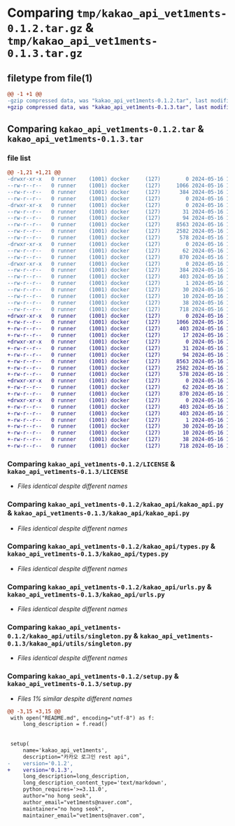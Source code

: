 # Comparing `tmp/kakao_api_vet1ments-0.1.2.tar.gz` & `tmp/kakao_api_vet1ments-0.1.3.tar.gz`

## filetype from file(1)

```diff
@@ -1 +1 @@
-gzip compressed data, was "kakao_api_vet1ments-0.1.2.tar", last modified: Thu May 16 15:19:07 2024, max compression
+gzip compressed data, was "kakao_api_vet1ments-0.1.3.tar", last modified: Thu May 16 15:24:08 2024, max compression
```

## Comparing `kakao_api_vet1ments-0.1.2.tar` & `kakao_api_vet1ments-0.1.3.tar`

### file list

```diff
@@ -1,21 +1,21 @@
-drwxr-xr-x   0 runner    (1001) docker     (127)        0 2024-05-16 15:19:07.037118 kakao_api_vet1ments-0.1.2/
--rw-r--r--   0 runner    (1001) docker     (127)     1066 2024-05-16 15:18:59.000000 kakao_api_vet1ments-0.1.2/LICENSE
--rw-r--r--   0 runner    (1001) docker     (127)      384 2024-05-16 15:19:07.037118 kakao_api_vet1ments-0.1.2/PKG-INFO
--rw-r--r--   0 runner    (1001) docker     (127)        0 2024-05-16 15:18:59.000000 kakao_api_vet1ments-0.1.2/README.md
-drwxr-xr-x   0 runner    (1001) docker     (127)        0 2024-05-16 15:19:07.033118 kakao_api_vet1ments-0.1.2/kakao_api/
--rw-r--r--   0 runner    (1001) docker     (127)       31 2024-05-16 15:18:59.000000 kakao_api_vet1ments-0.1.2/kakao_api/__init__.py
--rw-r--r--   0 runner    (1001) docker     (127)       94 2024-05-16 15:18:59.000000 kakao_api_vet1ments-0.1.2/kakao_api/exceptions.py
--rw-r--r--   0 runner    (1001) docker     (127)     8563 2024-05-16 15:18:59.000000 kakao_api_vet1ments-0.1.2/kakao_api/kakao_api.py
--rw-r--r--   0 runner    (1001) docker     (127)     2582 2024-05-16 15:18:59.000000 kakao_api_vet1ments-0.1.2/kakao_api/types.py
--rw-r--r--   0 runner    (1001) docker     (127)      578 2024-05-16 15:18:59.000000 kakao_api_vet1ments-0.1.2/kakao_api/urls.py
-drwxr-xr-x   0 runner    (1001) docker     (127)        0 2024-05-16 15:19:07.033118 kakao_api_vet1ments-0.1.2/kakao_api/utils/
--rw-r--r--   0 runner    (1001) docker     (127)       62 2024-05-16 15:18:59.000000 kakao_api_vet1ments-0.1.2/kakao_api/utils/__init__.py
--rw-r--r--   0 runner    (1001) docker     (127)      870 2024-05-16 15:18:59.000000 kakao_api_vet1ments-0.1.2/kakao_api/utils/singleton.py
-drwxr-xr-x   0 runner    (1001) docker     (127)        0 2024-05-16 15:19:07.037118 kakao_api_vet1ments-0.1.2/kakao_api_vet1ments.egg-info/
--rw-r--r--   0 runner    (1001) docker     (127)      384 2024-05-16 15:19:06.000000 kakao_api_vet1ments-0.1.2/kakao_api_vet1ments.egg-info/PKG-INFO
--rw-r--r--   0 runner    (1001) docker     (127)      403 2024-05-16 15:19:07.000000 kakao_api_vet1ments-0.1.2/kakao_api_vet1ments.egg-info/SOURCES.txt
--rw-r--r--   0 runner    (1001) docker     (127)        1 2024-05-16 15:19:06.000000 kakao_api_vet1ments-0.1.2/kakao_api_vet1ments.egg-info/dependency_links.txt
--rw-r--r--   0 runner    (1001) docker     (127)       30 2024-05-16 15:19:06.000000 kakao_api_vet1ments-0.1.2/kakao_api_vet1ments.egg-info/requires.txt
--rw-r--r--   0 runner    (1001) docker     (127)       10 2024-05-16 15:19:06.000000 kakao_api_vet1ments-0.1.2/kakao_api_vet1ments.egg-info/top_level.txt
--rw-r--r--   0 runner    (1001) docker     (127)       38 2024-05-16 15:19:07.037118 kakao_api_vet1ments-0.1.2/setup.cfg
--rw-r--r--   0 runner    (1001) docker     (127)      718 2024-05-16 15:19:05.000000 kakao_api_vet1ments-0.1.2/setup.py
+drwxr-xr-x   0 runner    (1001) docker     (127)        0 2024-05-16 15:24:08.388635 kakao_api_vet1ments-0.1.3/
+-rw-r--r--   0 runner    (1001) docker     (127)     1066 2024-05-16 15:24:00.000000 kakao_api_vet1ments-0.1.3/LICENSE
+-rw-r--r--   0 runner    (1001) docker     (127)      403 2024-05-16 15:24:08.388635 kakao_api_vet1ments-0.1.3/PKG-INFO
+-rw-r--r--   0 runner    (1001) docker     (127)       17 2024-05-16 15:24:00.000000 kakao_api_vet1ments-0.1.3/README.md
+drwxr-xr-x   0 runner    (1001) docker     (127)        0 2024-05-16 15:24:08.388635 kakao_api_vet1ments-0.1.3/kakao_api/
+-rw-r--r--   0 runner    (1001) docker     (127)       31 2024-05-16 15:24:00.000000 kakao_api_vet1ments-0.1.3/kakao_api/__init__.py
+-rw-r--r--   0 runner    (1001) docker     (127)       94 2024-05-16 15:24:00.000000 kakao_api_vet1ments-0.1.3/kakao_api/exceptions.py
+-rw-r--r--   0 runner    (1001) docker     (127)     8563 2024-05-16 15:24:00.000000 kakao_api_vet1ments-0.1.3/kakao_api/kakao_api.py
+-rw-r--r--   0 runner    (1001) docker     (127)     2582 2024-05-16 15:24:00.000000 kakao_api_vet1ments-0.1.3/kakao_api/types.py
+-rw-r--r--   0 runner    (1001) docker     (127)      578 2024-05-16 15:24:00.000000 kakao_api_vet1ments-0.1.3/kakao_api/urls.py
+drwxr-xr-x   0 runner    (1001) docker     (127)        0 2024-05-16 15:24:08.388635 kakao_api_vet1ments-0.1.3/kakao_api/utils/
+-rw-r--r--   0 runner    (1001) docker     (127)       62 2024-05-16 15:24:00.000000 kakao_api_vet1ments-0.1.3/kakao_api/utils/__init__.py
+-rw-r--r--   0 runner    (1001) docker     (127)      870 2024-05-16 15:24:00.000000 kakao_api_vet1ments-0.1.3/kakao_api/utils/singleton.py
+drwxr-xr-x   0 runner    (1001) docker     (127)        0 2024-05-16 15:24:08.388635 kakao_api_vet1ments-0.1.3/kakao_api_vet1ments.egg-info/
+-rw-r--r--   0 runner    (1001) docker     (127)      403 2024-05-16 15:24:08.000000 kakao_api_vet1ments-0.1.3/kakao_api_vet1ments.egg-info/PKG-INFO
+-rw-r--r--   0 runner    (1001) docker     (127)      403 2024-05-16 15:24:08.000000 kakao_api_vet1ments-0.1.3/kakao_api_vet1ments.egg-info/SOURCES.txt
+-rw-r--r--   0 runner    (1001) docker     (127)        1 2024-05-16 15:24:08.000000 kakao_api_vet1ments-0.1.3/kakao_api_vet1ments.egg-info/dependency_links.txt
+-rw-r--r--   0 runner    (1001) docker     (127)       30 2024-05-16 15:24:08.000000 kakao_api_vet1ments-0.1.3/kakao_api_vet1ments.egg-info/requires.txt
+-rw-r--r--   0 runner    (1001) docker     (127)       10 2024-05-16 15:24:08.000000 kakao_api_vet1ments-0.1.3/kakao_api_vet1ments.egg-info/top_level.txt
+-rw-r--r--   0 runner    (1001) docker     (127)       38 2024-05-16 15:24:08.388635 kakao_api_vet1ments-0.1.3/setup.cfg
+-rw-r--r--   0 runner    (1001) docker     (127)      718 2024-05-16 15:24:06.000000 kakao_api_vet1ments-0.1.3/setup.py
```

### Comparing `kakao_api_vet1ments-0.1.2/LICENSE` & `kakao_api_vet1ments-0.1.3/LICENSE`

 * *Files identical despite different names*

### Comparing `kakao_api_vet1ments-0.1.2/kakao_api/kakao_api.py` & `kakao_api_vet1ments-0.1.3/kakao_api/kakao_api.py`

 * *Files identical despite different names*

### Comparing `kakao_api_vet1ments-0.1.2/kakao_api/types.py` & `kakao_api_vet1ments-0.1.3/kakao_api/types.py`

 * *Files identical despite different names*

### Comparing `kakao_api_vet1ments-0.1.2/kakao_api/urls.py` & `kakao_api_vet1ments-0.1.3/kakao_api/urls.py`

 * *Files identical despite different names*

### Comparing `kakao_api_vet1ments-0.1.2/kakao_api/utils/singleton.py` & `kakao_api_vet1ments-0.1.3/kakao_api/utils/singleton.py`

 * *Files identical despite different names*

### Comparing `kakao_api_vet1ments-0.1.2/setup.py` & `kakao_api_vet1ments-0.1.3/setup.py`

 * *Files 1% similar despite different names*

```diff
@@ -3,15 +3,15 @@
 with open("README.md", encoding="utf-8") as f:
     long_description = f.read()
 
 
 setup(
     name='kakao_api_vet1ments',
     description="카카오 로그인 rest api",
-    version='0.1.2',
+    version='0.1.3',
     long_description=long_description,
     long_description_content_type='text/markdown',
     python_requires='>=3.11.0',
     author="no hong seok",
     author_email="vet1ments@naver.com",
     maintainer="no hong seok",
     maintainer_email="vet1ments@naver.com",
```

